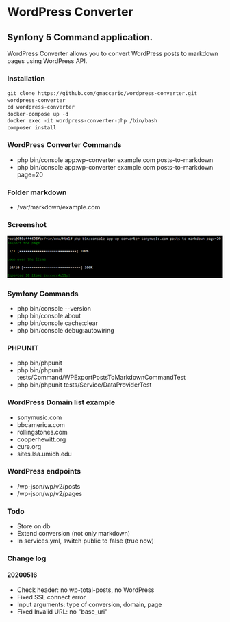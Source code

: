 # WordPress Converter
## Synfony 5 Command application.
WordPress Converter allows you to convert WordPress posts to markdown pages using WordPress API.

### Installation
```
git clone https://github.com/gmaccario/wordpress-converter.git wordpress-converter
cd wordpress-converter
docker-compose up -d
docker exec -it wordpress-converter-php /bin/bash
composer install
```

### WordPress Converter Commands
* php bin/console app:wp-converter example.com posts-to-markdown
* php bin/console app:wp-converter example.com posts-to-markdown page=20

### Folder markdown
* /var/markdown/example.com

### Screenshot
![WordPress Converter](screenshot.png "WordPress Converter")

### Symfony Commands
* php bin/console --version
* php bin/console about
* php bin/console cache:clear
* php bin/console debug:autowiring

### PHPUNIT
* php bin/phpunit
* php bin/phpunit tests/Command/WPExportPostsToMarkdownCommandTest
* php bin/phpunit tests/Service/DataProviderTest

### WordPress Domain list example
* sonymusic.com
* bbcamerica.com
* rollingstones.com
* cooperhewitt.org
* cure.org
* sites.lsa.umich.edu

### WordPress endpoints
* /wp-json/wp/v2/posts
* /wp-json/wp/v2/pages

### Todo
* Store on db
* Extend conversion (not only markdown)
* In services.yml, switch public to false (true now)

### Change log
#### 20200516
* Check header: no wp-total-posts, no WordPress
* Fixed  SSL connect error
* Input arguments: type of conversion, domain, page
* Fixed Invalid URL: no "base_uri"
